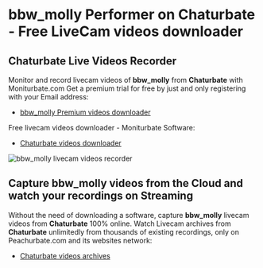 # bbw_molly Performer on Chaturbate - Free LiveCam videos downloader

## Chaturbate Live Videos Recorder

Monitor and record livecam videos of **bbw_molly** from **Chaturbate** with Moniturbate.com
Get a premium trial for free by just and only registering with your Email address:
* [bbw_molly Premium videos downloader](https://moniturbate.com/request-demo-licence-key.html)

Free livecam videos downloader - Moniturbate Software:
* [Chaturbate videos downloader](https://moniturbate.com/moniturbate-download-software.html)

![bbw_molly livecam videos recorder](https://peachurnet.com/templates/moniturbate-software.png)


## Capture bbw_molly videos from the Cloud and watch your recordings on Streaming

Without the need of downloading a software, capture **bbw_molly** livecam videos from **Chaturbate** 100% online.
Watch Livecam archives from **Chaturbate** unlimitedly from thousands of existing recordings, only on Peachurbate.com and its websites network:
* [Chaturbate videos archives](https://peachurnet.com/)